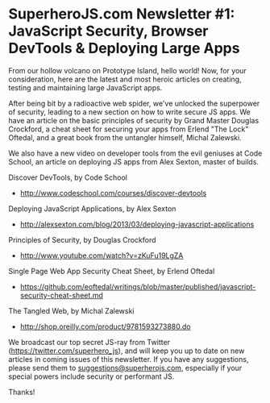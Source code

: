 # SuperheroJS.com Newsletter #1: JavaScript Security, Browser DevTools & Deploying Large Apps

From our hollow volcano on Prototype Island, hello world! Now, for your consideration, here are the latest and most heroic articles on creating, testing and maintaining large JavaScript apps. 
 
After being bit by a radioactive web spider, we've unlocked the superpower of security, leading to a new section on how to write secure JS apps. We have an article on the basic principles of security by Grand Master Douglas Crockford, a cheat sheet for securing your apps from Erlend "The Lock" Oftedal, and a great book from the untangler himself, Michal Zalewski.
 
We also have a new video on developer tools from the evil geniuses at Code School, an article on deploying JS apps from Alex Sexton, master of builds.
 
Discover DevTools, by Code School
- http://www.codeschool.com/courses/discover-devtools
 
Deploying JavaScript Applications, by Alex Sexton
- http://alexsexton.com/blog/2013/03/deploying-javascript-applications
 
Principles of Security, by Douglas Crockford
- http://www.youtube.com/watch?v=zKuFu19LgZA
 
Single Page Web App Security Cheat Sheet, by Erlend Oftedal
- https://github.com/eoftedal/writings/blob/master/published/javascript-security-cheat-sheet.md
 
The Tangled Web, by Michal Zalewski
- http://shop.oreilly.com/product/9781593273880.do
 
We broadcast our top secret JS-ray from Twitter (https://twitter.com/superhero_js), and will keep you up to date on new articles in coming issues of this newsletter. If you have any suggestions, please send them to suggestions@superherojs.com, especially if your special powers include security or performant JS.
 
Thanks!
